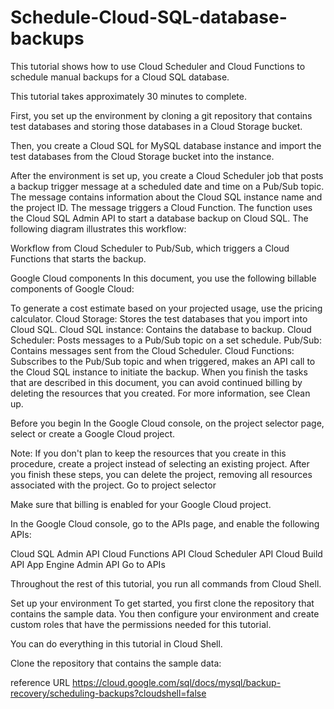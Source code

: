 # Schedule-Cloud-SQL-database-backups
This tutorial shows how to use Cloud Scheduler and Cloud Functions to schedule manual backups for a Cloud SQL database.

This tutorial takes approximately 30 minutes to complete.

First, you set up the environment by cloning a git repository that contains test databases and storing those databases in a Cloud Storage bucket.

Then, you create a Cloud SQL for MySQL database instance and import the test databases from the Cloud Storage bucket into the instance.

After the environment is set up, you create a Cloud Scheduler job that posts a backup trigger message at a scheduled date and time on a Pub/Sub topic. The message contains information about the Cloud SQL instance name and the project ID. The message triggers a Cloud Function. The function uses the Cloud SQL Admin API to start a database backup on Cloud SQL. The following diagram illustrates this workflow:

Workflow from Cloud Scheduler to Pub/Sub, which triggers a Cloud Functions that starts the backup.

Google Cloud components
In this document, you use the following billable components of Google Cloud:

To generate a cost estimate based on your projected usage, use the pricing calculator.
Cloud Storage: Stores the test databases that you import into Cloud SQL.
Cloud SQL instance: Contains the database to backup.
Cloud Scheduler: Posts messages to a Pub/Sub topic on a set schedule.
Pub/Sub: Contains messages sent from the Cloud Scheduler.
Cloud Functions: Subscribes to the Pub/Sub topic and when triggered, makes an API call to the Cloud SQL instance to initiate the backup.
When you finish the tasks that are described in this document, you can avoid continued billing by deleting the resources that you created. For more information, see Clean up.

Before you begin
In the Google Cloud console, on the project selector page, select or create a Google Cloud project.

Note: If you don't plan to keep the resources that you create in this procedure, create a project instead of selecting an existing project. After you finish these steps, you can delete the project, removing all resources associated with the project.
Go to project selector

Make sure that billing is enabled for your Google Cloud project.

In the Google Cloud console, go to the APIs page, and enable the following APIs:

Cloud SQL Admin API
Cloud Functions API
Cloud Scheduler API
Cloud Build API
App Engine Admin API
Go to APIs

Throughout the rest of this tutorial, you run all commands from Cloud Shell.

Set up your environment
To get started, you first clone the repository that contains the sample data. You then configure your environment and create custom roles that have the permissions needed for this tutorial.

You can do everything in this tutorial in Cloud Shell.

Clone the repository that contains the sample data:



reference URL https://cloud.google.com/sql/docs/mysql/backup-recovery/scheduling-backups?cloudshell=false

